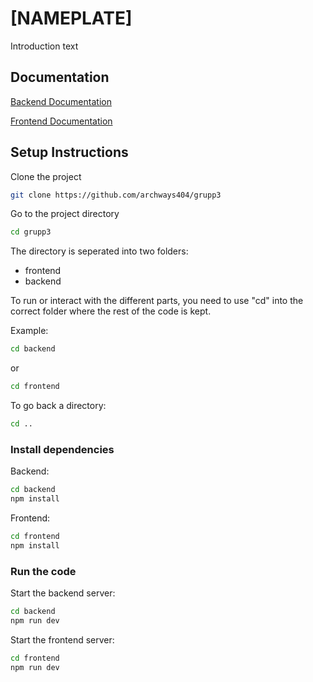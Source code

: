 
# [NAMEPLATE]

Introduction text


## Documentation

[Backend Documentation](https://github.com/archways404/grupp3/blob/main/docs/doc_backend.md)

[Frontend Documentation](https://github.com/archways404/grupp3/blob/main/docs/doc_frontend.md)


## Setup Instructions

Clone the project

```bash
git clone https://github.com/archways404/grupp3
```

Go to the project directory

```bash
cd grupp3
```

The directory is seperated into two folders:

- frontend
- backend

To run or interact with the different parts, you need to use "cd" into the correct folder where the rest of the code is kept.

Example:

```bash
cd backend
```

or

```bash
cd frontend
```

To go back a directory:
```bash
cd ..
```


### Install dependencies

Backend:
```bash
cd backend
npm install
```

Frontend:
```bash
cd frontend
npm install
```

### Run the code

Start the backend server:

```bash
cd backend
npm run dev
```

Start the frontend server:

```bash
cd frontend
npm run dev
```

